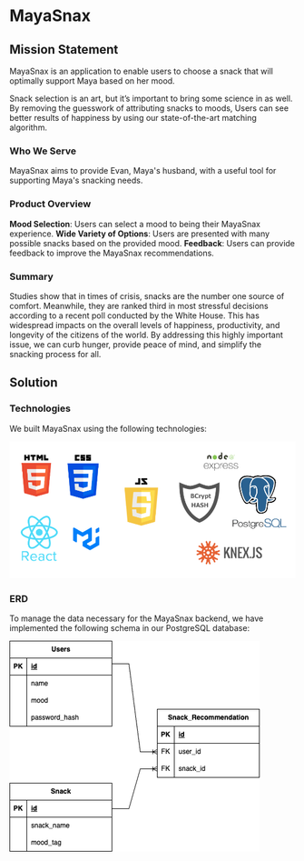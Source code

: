 # MayaSnax

## Mission Statement

MayaSnax is an application to enable users to choose a snack that will optimally support Maya based on her mood.

Snack selection is an art, but it’s important to bring some science in as well. By removing the guesswork of attributing snacks to moods, Users can see better results of happiness by using our state-of-the-art matching algorithm.

### Who We Serve

MayaSnax aims to provide Evan, Maya's husband, with a useful tool for supporting Maya's snacking needs.

### Product Overview

**Mood Selection**: Users can select a mood to being their MayaSnax experience.
**Wide Variety of Options**: Users are presented with many possible snacks based on the provided mood.
**Feedback**: Users can provide feedback to improve the MayaSnax recommendations.

### Summary

Studies show that in times of crisis, snacks are the number one source of comfort. Meanwhile, they are ranked third in most stressful decisions according to a recent poll conducted by the White House. This has widespread impacts on the overall levels of happiness, productivity, and longevity of the citizens of the world. By addressing this highly important issue, we can curb hunger, provide peace of mind, and simplify the snacking process for all.

## Solution

### Technologies  
We built MayaSnax using the following technologies:

![](mayasnax-technologies.png)

### ERD

To manage the data necessary for the MayaSnax backend, we have implemented the following schema in our PostgreSQL database:

![](mayasnax-erd.png)




